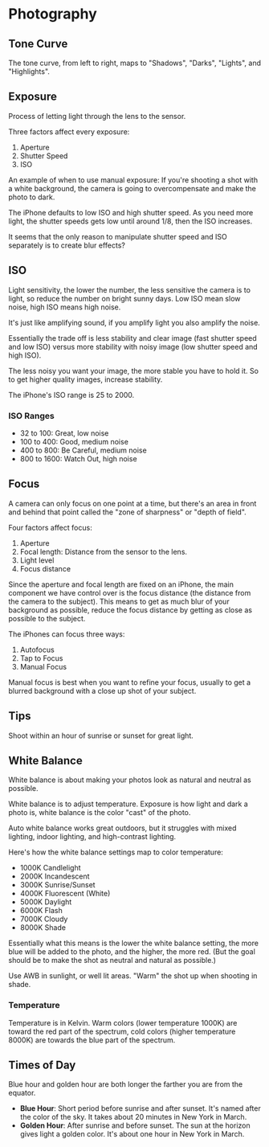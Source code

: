 # Photography

## Tone Curve

The tone curve, from left to right, maps to "Shadows", "Darks", "Lights", and "Highlights".

## Exposure

Process of letting light through the lens to the sensor.

Three factors affect every exposure:

1. Aperture
2. Shutter Speed
3. ISO

An example of when to use manual exposure: If you're shooting a shot with a white background, the camera is going to overcompensate and make the photo to dark.

The iPhone defaults to low ISO and high shutter speed. As you need more light, the shutter speeds gets low until around 1/8, then the ISO increases.

It seems that the only reason to manipulate shutter speed and ISO separately is to create blur effects?

## ISO

Light sensitivity, the lower the number, the less sensitive the camera is to light, so reduce the number on bright sunny days. Low ISO mean slow noise, high ISO means high noise.

It's just like amplifying sound, if you amplify light you also amplify the noise.

Essentially the trade off is less stability and clear image (fast shutter speed and low ISO) versus more stability with noisy image (low shutter speed and high ISO).

The less noisy you want your image, the more stable you have to hold it. So to get higher quality images, increase stability.

The iPhone's ISO range is 25 to 2000.

### ISO Ranges

- 32 to 100: Great, low noise
- 100 to 400: Good, medium noise
- 400 to 800: Be Careful, medium noise
- 800 to 1600: Watch Out, high noise

## Focus

A camera can only focus on one point at a time, but there's an area in front and behind that point called the "zone of sharpness" or "depth of field".

Four factors affect focus:

1. Aperture
2. Focal length: Distance from the sensor to the lens.
3. Light level
4. Focus distance

Since the aperture and focal length are fixed on an iPhone, the main component we have control over is the focus distance (the distance from the camera to the subject). This means to get as much blur of your background as possible, reduce the focus distance by getting as close as possible to the subject.

The iPhones can focus three ways:

1. Autofocus
2. Tap to Focus
3. Manual Focus

Manual focus is best when you want to refine your focus, usually to get a blurred background with a close up shot of your subject.

## Tips

Shoot within an hour of sunrise or sunset for great light.

## White Balance

White balance is about making your photos look as natural and neutral as possible.

White balance is to adjust temperature. Exposure is how light and dark a photo is, white balance is the color "cast" of the photo.

Auto white balance works great outdoors, but it struggles with mixed lighting, indoor lighting, and high-contrast lighting.

Here's how the white balance settings map to color temperature:

- 1000K Candlelight
- 2000K Incandescent
- 3000K Sunrise/Sunset
- 4000K Fluorescent (White)
- 5000K Daylight
- 6000K Flash
- 7000K Cloudy
- 8000K Shade

Essentially what this means is the lower the white balance setting, the more blue will be added to the photo, and the higher, the more red. (But the goal should be to make the shot as neutral and natural as possible.)

Use AWB in sunlight, or well lit areas. "Warm" the shot up when shooting in shade.

### Temperature

Temperature is in Kelvin. Warm colors (lower temperature 1000K) are toward the red part of the spectrum, cold colors (higher temperature 8000K) are towards the blue part of the spectrum.

## Times of Day

Blue hour and golden hour are both longer the farther you are from the equator.

- **Blue Hour**: Short period before sunrise and after sunset. It's named after the color of the sky. It takes about 20 minutes in New York in March.
- **Golden Hour**: After sunrise and before sunset. The sun at the horizon gives light a golden color. It's about one hour in New York in March.
